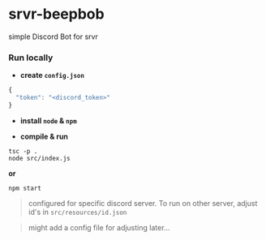 # srvr-beepbob
simple Discord Bot for srvr
### Run locally

- **create ```config.json```**
```typescript
{
  "token": "<discord_token>"
}
```
- **install ```node``` & ```npm```**

- **compile & run**
```
tsc -p .
node src/index.js
```
**or**
```
npm start
```

> configured for specific discord server. 
> To run on other server, adjust id's in ```src/resources/id.json```

> might add a config file for adjusting later...

